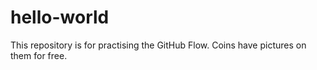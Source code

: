 # hello-world
This repository is for practising the GitHub Flow.
Coins have pictures on them for free.
